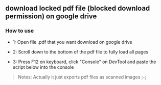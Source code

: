 ##  download locked pdf file (blocked download permission) on google drive

### How to use 

- 1: Open file .pdf that you want download on google drive

- 2: Scroll down to the bottom of the pdf file to fully load all pages

- 3: Press F12 on keyboard, click "Console" on DevTool and paste the script below into the console

> Notes: Actually it just exports pdf files as scanned images ;-;
